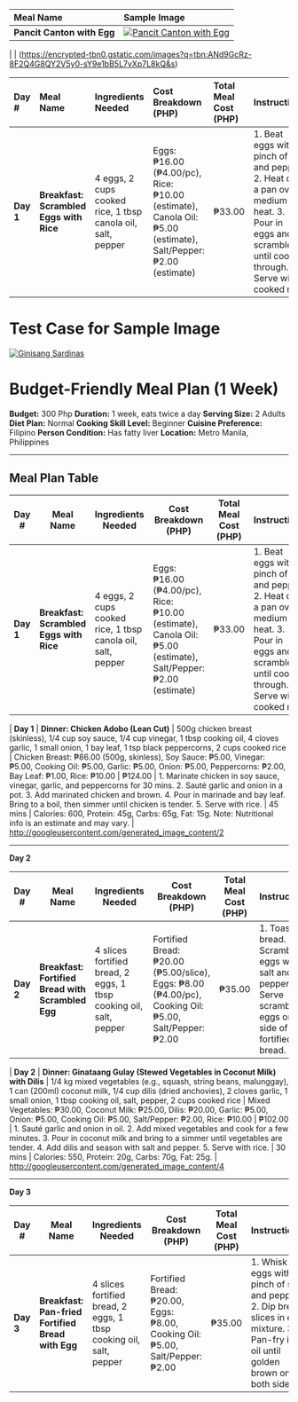 | Meal Name | Sample Image |
| :--- | :--- |
| **Pancit Canton with Egg** | [![Pancit Canton with Egg](https://encrypted-tbn0.gstatic.com/images?q=tbn:ANd9GcSzAVNm-dradFihZebCp2Lg9fYNeEcKk1z9BoN52sa5hbv_IUC3gNs8ppk&s=10)](https://encrypted-tbn0.gstatic.com/images?q=tbn:ANd9GcSzAVNm-dradFihZebCp2Lg9fYNeEcKk1z9BoN52sa5hbv_IUC3gNs8ppk&s=10) |

| | (https://encrypted-tbn0.gstatic.com/images?q=tbn:ANd9GcRz-8F2Q4G8QY2V5y0-sY9e1bB5L7vXp7L8kQ&s)

| Day # | Meal Name | Ingredients Needed | Cost Breakdown (PHP) | Total Meal Cost (PHP) | Instructions | Prep Time | Nutritional Information | Sample Image |
| :--- | :--- | :--- | :--- | :--- | :--- | :--- | :--- | :--- |
| **Day 1** | **Breakfast: Scrambled Eggs with Rice** | 4 eggs, 2 cups cooked rice, 1 tbsp canola oil, salt, pepper | Eggs: ₱16.00 (₱4.00/pc), Rice: ₱10.00 (estimate), Canola Oil: ₱5.00 (estimate), Salt/Pepper: ₱2.00 (estimate) | ₱33.00 | 1. Beat eggs with a pinch of salt and pepper. 2. Heat oil in a pan over medium heat. 3. Pour in eggs and scramble until cooked through. 4. Serve with cooked rice. | 10 mins | Calories: 450, Protein: 25g, Carbs: 50g, Fat: 18g. Note: This is a basic estimate. | (https://encrypted-tbn0.gstatic.com/images?q=tbn:ANd9GcRaiYsmB8WhsfO1TcvELYsSZchsMj7YiQFeCKJZxcX8ORYeVR58EvX_AZQ&s=10) |




# Test Case for Sample Image

[![Ginisang Sardinas](https://i.imgur.com/2Xy5E6e.png)](https://i.imgur.com/gK2g27C.png)

# Budget-Friendly Meal Plan (1 Week)

**Budget:** 300 Php
**Duration:** 1 week, eats twice a day
**Serving Size:** 2 Adults
**Diet Plan:** Normal
**Cooking Skill Level:** Beginner
**Cuisine Preference:** Filipino
**Person Condition:** Has fatty liver
**Location:** Metro Manila, Philippines

---

## Meal Plan Table

| Day # | Meal Name | Ingredients Needed | Cost Breakdown (PHP) | Total Meal Cost (PHP) | Instructions | Prep Time | Nutritional Information | Sample Image |
|---|---|---|---|---|---|---|---|---|
| **Day 1** | **Breakfast: Scrambled Eggs with Rice** | 4 eggs, 2 cups cooked rice, 1 tbsp canola oil, salt, pepper | Eggs: ₱16.00 (₱4.00/pc), Rice: ₱10.00 (estimate), Canola Oil: ₱5.00 (estimate), Salt/Pepper: ₱2.00 (estimate) | ₱33.00 | 1. Beat eggs with a pinch of salt and pepper. 2. Heat oil in a pan over medium heat. 3. Pour in eggs and scramble until cooked through. 4. Serve with cooked rice. | 10 mins | Calories: 450, Protein: 25g, Carbs: 50g, Fat: 18g. Note: This is a basic estimate. | (https://encrypted-tbn0.gstatic.com/images?q=tbn:ANd9GcRaiYsmB8WhsfO1TcvELYsSZchsMj7YiQFeCKJZxcX8ORYeVR58EvX_AZQ&s=10) |



| **Day 1** | **Dinner: Chicken Adobo (Lean Cut)** | 500g chicken breast (skinless), 1/4 cup soy sauce, 1/4 cup vinegar, 1 tbsp cooking oil, 4 cloves garlic, 1 small onion, 1 bay leaf, 1 tsp black peppercorns, 2 cups cooked rice | Chicken Breast: ₱86.00 (500g, skinless), Soy Sauce: ₱5.00, Vinegar: ₱5.00, Cooking Oil: ₱5.00, Garlic: ₱5.00, Onion: ₱5.00, Peppercorns: ₱2.00, Bay Leaf: ₱1.00, Rice: ₱10.00 | ₱124.00 | 1. Marinate chicken in soy sauce, vinegar, garlic, and peppercorns for 30 mins. 2. Sauté garlic and onion in a pot. 3. Add marinated chicken and brown. 4. Pour in marinade and bay leaf. Bring to a boil, then simmer until chicken is tender. 5. Serve with rice. | 45 mins | Calories: 600, Protein: 45g, Carbs: 65g, Fat: 15g. Note: Nutritional info is an estimate and may vary. | http://googleusercontent.com/generated_image_content/2



---

**Day 2**

| Day # | Meal Name | Ingredients Needed | Cost Breakdown (PHP) | Total Meal Cost (PHP) | Instructions | Prep Time | Nutritional Information | Sample Image |
|---|---|---|---|---|---|---|---|---|
| **Day 2** | **Breakfast: Fortified Bread with Scrambled Egg** | 4 slices fortified bread, 2 eggs, 1 tbsp cooking oil, salt, pepper | Fortified Bread: ₱20.00 (₱5.00/slice), Eggs: ₱8.00 (₱4.00/pc), Cooking Oil: ₱5.00, Salt/Pepper: ₱2.00 | ₱35.00 | 1. Toast bread. 2. Scramble eggs with salt and pepper. 3. Serve scrambled eggs on the side of the fortified bread. | 15 mins | Calories: 400, Protein: 20g, Carbs: 45g, Fat: 15g. | http://googleusercontent.com/generated_image_content/3



| **Day 2** | **Dinner: Ginataang Gulay (Stewed Vegetables in Coconut Milk) with Dilis** | 1/4 kg mixed vegetables (e.g., squash, string beans, malunggay), 1 can (200ml) coconut milk, 1/4 cup dilis (dried anchovies), 2 cloves garlic, 1 small onion, 1 tbsp cooking oil, salt, pepper, 2 cups cooked rice | Mixed Vegetables: ₱30.00, Coconut Milk: ₱25.00, Dilis: ₱20.00, Garlic: ₱5.00, Onion: ₱5.00, Cooking Oil: ₱5.00, Salt/Pepper: ₱2.00, Rice: ₱10.00 | ₱102.00 | 1. Sauté garlic and onion in oil. 2. Add mixed vegetables and cook for a few minutes. 3. Pour in coconut milk and bring to a simmer until vegetables are tender. 4. Add dilis and season with salt and pepper. 5. Serve with rice. | 30 mins | Calories: 550, Protein: 20g, Carbs: 70g, Fat: 25g. | http://googleusercontent.com/generated_image_content/4



---

**Day 3**

| Day # | Meal Name | Ingredients Needed | Cost Breakdown (PHP) | Total Meal Cost (PHP) | Instructions | Prep Time | Nutritional Information | Sample Image |
|---|---|---|---|---|---|---|---|---|
| **Day 3** | **Breakfast: Pan-fried Fortified Bread with Egg** | 4 slices fortified bread, 2 eggs, 1 tbsp cooking oil, salt, pepper | Fortified Bread: ₱20.00, Eggs: ₱8.00, Cooking Oil: ₱5.00, Salt/Pepper: ₱2.00 | ₱35.00 | 1. Whisk eggs with a pinch of salt and pepper. 2. Dip bread slices in egg mixture. 3. Pan-fry in oil until golden brown on both sides. | 15 mins | Calories: 420, Protein: 22g, Carbs: 48g, Fat: 16g. | http://googleusercontent.com/generated_image_content/5

